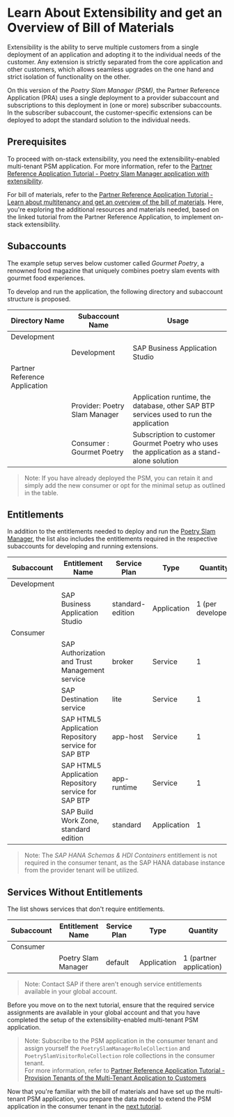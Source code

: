# Learn About Extensibility and get an Overview of Bill of Materials

Extensibility is the ability to serve multiple customers from a single deployment of an application and adopting it to the individual needs of the customer. Any extension is strictly separated from the core application and other customers, which allows seamless upgrades on the one hand and strict isolation of functionality on the other.

On this version of the _Poetry Slam Manager (PSM)_, the Partner Reference Application (PRA) uses a single deployment to a provider subaccount and subscriptions to this deployment in (one or more) subscriber subaccounts. In the subscriber subaccount, the customer-specific extensions can be deployed to adopt the standard solution to the individual needs.

## Prerequisites

To proceed with on-stack extensibility, you need the extensibility-enabled multi-tenant PSM application. For more information, refer to the [Partner Reference Application Tutorial - Poetry Slam Manager application with extensibility](https://github.com/SAP-samples/partner-reference-application/blob/main/Tutorials/50-Multi-Tenancy-Features-Tenant-Extensibility.md).

For bill of materials, refer to the [Partner Reference Application Tutorial - Learn about multitenancy and get an overview of the bill of materials](https://github.com/SAP-samples/partner-reference-application/blob/main/Tutorials/20-Multi-Tenancy-BillOfMaterials.md). Here, you're exploring the additional resources and materials needed, based on the linked tutorial from the Partner Reference Application, to implement on-stack extensibility.

## Subaccounts

The example setup serves below customer called *Gourmet Poetry*, a renowned food magazine that uniquely combines poetry slam events with gourmet food experiences.

To develop and run the application, the following directory and subaccount structure is proposed.

| Directory Name                   | Subaccount Name                      | Usage                                                                                                       |
| --------------------             | --------------------                 | ----------------------------                                                                                |
| Development                      |                                      |                                                                                                             |
|                                  | Development                          | SAP Business Application Studio                                                                                 |
| Partner Reference Application    |                                      |                                                                                                             |
|                                  | Provider: Poetry Slam Manager        | Application runtime, the database, other SAP BTP services used to run the application                       |
|                                  | Consumer : Gourmet Poetry      | Subscription to customer Gourmet Poetry who uses the application as a stand-alone solution          |

> Note: If you have already deployed the PSM, you can retain it and simply add the new consumer or opt for the minimal setup as outlined in the table.

## Entitlements

In addition to the entitlements needed to deploy and run the [Poetry Slam Manager](https://github.com/SAP-samples/partner-reference-application/blob/main/Tutorials/20-Multi-Tenancy-BillOfMaterials.md#entitlements), the list also includes the entitlements required in the respective subaccounts for developing and running extensions.

| Subaccount    |  Entitlement Name                                    | Service Plan              | Type          | Quantity                          |
| -----------   |  -------------------                                 | ---------                 | ---------     | ---------                         |
| Development   |                                                      |                           |               |                                   |
|               | SAP Business Application Studio                      | standard-edition          | Application   | 1 (per developer)                 |
| Consumer      |                                                      |                           |               |                                   |
|               | SAP Authorization and Trust Management service       | broker                    | Service       | 1                                 |
|               | SAP Destination service                              | lite                      | Service       | 1                                 |
|               | SAP HTML5 Application Repository service for SAP BTP | app-host                  | Service       | 1                                 |
|               | SAP HTML5 Application Repository service for SAP BTP | app-runtime               | Service       | 1                                 |
|               | SAP Build Work Zone, standard edition                | standard                  | Application   | 1                                 |

> Note: The *SAP HANA Schemas & HDI Containers* entitlement is not required in the consumer tenant, as the SAP HANA database instance from the provider tenant will be utilized.

## Services Without Entitlements

The list shows services that don't require entitlements.

| Subaccount    |  Entitlement Name                                    | Service Plan              | Type          | Quantity                          |
| -----------   |  -------------------                                 | ---------                 | ---------     | ---------                         |
| Consumer      |                                                      |                           |               |                                   |
|               | Poetry Slam Manager                                  | default                   | Application   | 1 (partner application)           |


> Note: Contact SAP if there aren't enough service entitlements available in your global account.

Before you move on to the next tutorial, ensure that the required service assignments are available in your global account and that you have completed the setup of the extensibility-enabled multi-tenant PSM application.

> Note: Subscribe to the PSM application in the consumer tenant and assign yourself the `PoetrySlamManagerRoleCollection` and `PoetrySlamVisitorRoleCollection` role collections in the consumer tenant.<br/> For more information, refer to [Partner Reference Application Tutorial - Provision Tenants of the Multi-Tenant Application to Customers](https://github.com/SAP-samples/partner-reference-application/blob/main/Tutorials/25-Multi-Tenancy-Provisioning.md#provision-tenants-of-the-multi-tenant-application-to-customers)

Now that you're familiar with the bill of materials and have set up the multi-tenant PSM application, you prepare the data model to extend the PSM application in the consumer tenant in the [next tutorial](./02-DataModelExtensibility.md).
